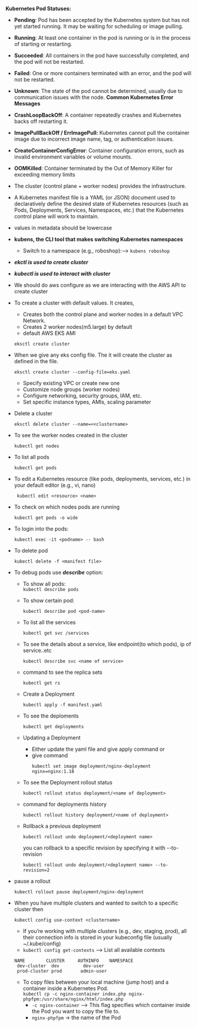 **Kubernetes Pod Statuses:**  
  + **Pending**: Pod has been accepted by the Kubernetes system but has not yet started running. It may be waiting for scheduling or image pulling.
  + **Running**: At least one container in the pod is running or is in the process of starting or restarting.
  + **Succeeded**: All containers in the pod have successfully completed, and the pod will not be restarted.
  + **Failed**: One or more containers terminated with an error, and the pod will not be restarted.
  + **Unknown**: The state of the pod cannot be determined, usually due to communication issues with the node.
**Common Kubernetes Error Messages**
  + **CrashLoopBackOff**: A container repeatedly crashes and Kubernetes backs off restarting it.
  + **ImagePullBackOff / ErrImagePull:** Kubernetes cannot pull the container image due to incorrect image name, tag, or authentication issues.
  + **CreateContainerConfigError**: Container configuration errors, such as invalid environment variables or volume mounts.
  + **OOMKilled**: Container terminated by the Out of Memory Killer for exceeding memory limits

+ The cluster (control plane + worker nodes) provides the infrastructure.
+ A Kubernetes manifest file is a YAML (or JSON) document used to declaratively define the desired state of Kubernetes resources (such as Pods, Deployments, Services, Namespaces, etc.) that the Kubernetes control plane will work to maintain.
+ values in metadata should be lowercase
+ **kubens, the CLI tool that makes switching Kubernetes namespaces**
  + Switch to a namespace (e.g., roboshop):--> `kubens roboshop`
+ **_ekctl is used to create cluster_**
+ **_kubectl is used to interact with cluster_**
+ We should do aws configure as we are interacting with the AWS API to create cluster
+ To create a cluster with default values. It creates,
  +  Creates both the control plane and worker nodes in a default VPC Network.
  +  Creates 2 worker nodes(m5.large) by default
  +  default AWS EKS AMI
    ```
    eksctl create cluster
  ```
+ When we give any eks config file. The it will create the cluster as defined in the file.
   ```
  eksctl create cluster --config-file=eks.yaml
   ```
  + Specify existing VPC or create new one
  + Customize node groups (worker nodes)
  + Configure networking, security groups, IAM, etc.
  + Set specific instance types, AMIs, scaling parameter
+ Delete a cluster
   ```
  eksctl delete cluster --name=<<clustername>
   ```
+ To see the worker nodes created in the cluster
     ```
    kubectl get nodes
    ```
+ To list all pods
   ```
  kubectl get pods
   ```
+ To edit a Kubernetes resource (like pods, deployments, services, etc.) in your default editor (e.g., vi, nano)
  ```
   kubectl edit <resource> <name>
  ```
+ To check on which nodes pods are running
  ```
  kubectl get pods -o wide
  ```
+ To login into the pods:
   ```
  kubectl exec -it <podname> -- bash
   ```   
+ To delete pod
   ```
  kubectl delete -f <manifest file>
   ``` 
+ To debug pods use **_describe_** option:
  + To show all pods:\
          ```
        kubectl describe pods
          ```
  + To show certain pod:
      ```
    kubectl describe pod <pod-name>
      ```
  + To list all the services
     ```
    kubectl get svc /services
     ```   
  + To see the details about a service, like endpoint(to which pods), ip of service..etc
     ```
    kubectl describe svc <name of service>
     ```
  + command to see the replica sets
     ```
     kubectl get rs
    ```
  + Create a Deployment
     ```
     kubectl apply -f manifest.yaml
    ```
  + To see the deploments
    ```
    kubectl get deployments
    ```
  + Updating a Deployment
    + Either update the yaml file and give apply command or
    + give command
      ```
      kubectl set image deployment/nginx-deployment nginx=nginx:1.18
      ```
  + To see the Deployment rollout status
    ```
    kubectl rollout status deployment/<name of deployment>
    ```  
  + command for deployments history
    ```
    kubectl rollout history deployment/<name of deployment>
    ```   
  + Rollback a previous deployment
      ```
     kubectl rollout undo deployment/<deployment name>
     ```
     you can rollback to a specific revision by specifying it with --to-revision
     
     ```
     kubectl rollout undo deployment/<deployment name> --to-revision=2
     ```
+  pause a rollout 
    ```
   kubectl rollout pause deployment/nginx-deployment
    ```
+ When you have multiple clusters and wanted to switch to a specific cluster then
   ```
   kubectl config use-context <clustername>
  ```
  + If you’re working with multiple clusters (e.g., dev, staging, prod), all their connection info is stored in your kubeconfig file (usually ~/.kube/config)
  + `kubectl config get-contexts` --> List all available contexts
   ```
   NAME        CLUSTER     AUTHINFO    NAMESPACE
    dev-cluster  dev         dev-user    
    prod-cluster prod       admin-user
   ```
   
  + To copy files between your local machine (jump host) and a container inside a Kubernetes Pod.  
      `kubectl cp -c nginx-container index.php nginx-phpfpm:/usr/share/nginx/html/index.php`
      + `-c nginx-container` --> This flag specifies which container inside the Pod you want to copy the file to.
      + `nginx-phpfpm` → the name of the Pod

 
   
